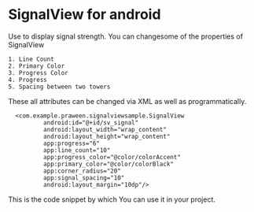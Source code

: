 # SignalView for android

Use to display signal strength. You can changesome of the properties of SignalView

    1. Line Count
    2. Primary Color
    3. Progress Color
    4. Progress
    5. Spacing between two towers

 These all attributes can be changed via XML as well as programmatically.

      <com.example.praween.signalviewsample.SignalView
              android:id="@+id/sv_signal"
              android:layout_width="wrap_content"
              android:layout_height="wrap_content"
              app:progress="6"
              app:line_count="10"
              app:progress_color="@color/colorAccent"
              app:primary_color="@color/colorBlack"
              app:corner_radius="20"
              app:signal_spacing="10"
              android:layout_margin="10dp"/>

 This is the code snippet by which You can use it in your project.
